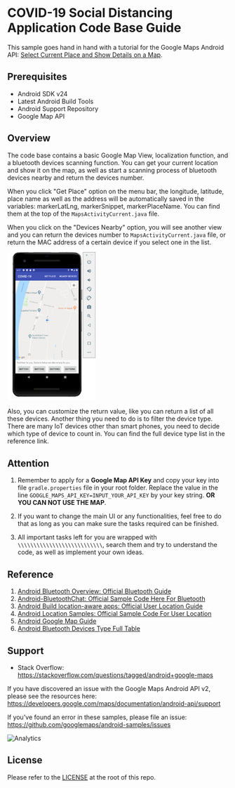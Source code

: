COVID-19 Social Distancing Application Code Base Guide
=====================================================

This sample goes hand in hand with a tutorial for the Google Maps Android API:
[Select Current Place and Show Details on a Map](https://developers.google.com/maps/documentation/android-api/current-place-tutorial).

Prerequisites
--------------

- Android SDK v24
- Latest Android Build Tools
- Android Support Repository
- Google Map API

## Overview

The code base contains a basic Google Map View, localization function, and a bluetooth devices scanning function. You can get your current location and show it on the map, as well as start a scanning process of bluetooth devices nearby and return the devices number.

When you click "Get Place" option on the menu bar, the longitude, latitude, place name as well as the address will be automatically saved in the variables: markerLatLng, markerSnippet, markerPlaceName. You can find them at the top of the `MapsActivityCurrent.java` file.

When you click on the "Devices Nearby" option, you will see another view and you can return the devices number to  `MapsActivityCurrent.java` file, or return the MAC address of a certain device if you select one in the list.

<img src="README/image-20200408182803714.png" alt="image-20200408182803714" style="zoom:33%;" />

Also, you can customize the return value, like you can return a list of all these devices. Another thing you need to do is to filter the device type. There are many IoT devices other than smart phones, you need to decide which type of device to count in. You can find the full device type list in the reference link.

## Attention

1. Remember to apply for a **Google Map API Key** and copy your key into file `gradle.properties` file in your root folder. Replace the value in the line `GOOGLE_MAPS_API_KEY=INPUT_YOUR_API_KEY` by your key string. **OR YOU CAN NOT USE THE MAP**.
 
2. If you want to change the main UI or any functionalities, feel free to do that as long as you can make sure the tasks required can be finished.

3. All important tasks left for you are wrapped with `\\\\\\\\\\\\\\\\\\\\\\\\\\\`, search them and try to understand the code, as well as implement your own ideas.

## Reference

1. [Android Bluetooth Overview: Official Bluetooth Guide](https://developer.android.com/guide/topics/connectivity/bluetooth)
2. [Android-BluetoothChat: Official Sample Code Here For Bluetooth](https://github.com/googlearchive/android-BluetoothChat)
3. [Android Build location-aware apps: Official User Location Guide](https://developer.android.com/training/location)
4. [Android Location Samples: Official Sample Code For User Location](https://github.com/android/location-samples)
5. [Android Google Map Guide](https://developers.google.com/maps/documentation/android-sdk/current-place-tutorial)
6. [Android Bluetooth Devices Type Full Table](https://developer.android.com/reference/android/bluetooth/BluetoothClass.Device)

Support
-------

- Stack Overflow: https://stackoverflow.com/questions/tagged/android+google-maps

If you have discovered an issue with the Google Maps Android API v2, please see
the resources here: https://developers.google.com/maps/documentation/android-api/support

If you've found an error in these samples, please file an issue:
https://github.com/googlemaps/android-samples/issues

![Analytics](https://ga-beacon.appspot.com/UA-12846745-20/android-samples-apidemos/readme?pixel)

License
-------

Please refer to the [LICENSE](https://github.com/googlemaps/android-samples/blob/master/LICENSE) at the root of this repo.
